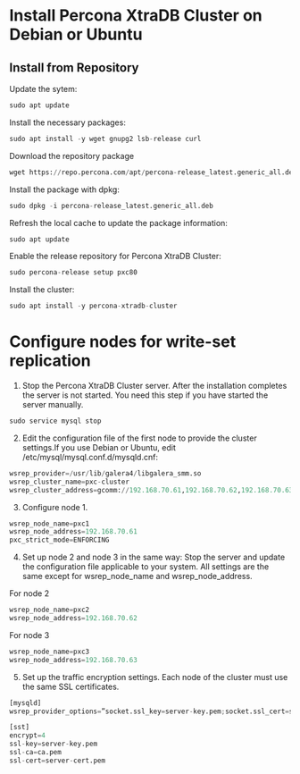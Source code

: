 # Install Percona XtraDB Cluster on Debian or Ubuntu

## Install from Repository
Update the sytem:
```python
sudo apt update
```
Install the necessary packages:
```python
sudo apt install -y wget gnupg2 lsb-release curl
```
Download the repository package
```python
wget https://repo.percona.com/apt/percona-release_latest.generic_all.deb
```
Install the package with dpkg:
```python
sudo dpkg -i percona-release_latest.generic_all.deb
```
Refresh the local cache to update the package information:
```python
sudo apt update
```
Enable the release repository for Percona XtraDB Cluster:
```python
sudo percona-release setup pxc80
```
Install the cluster:
```python
sudo apt install -y percona-xtradb-cluster
```

# Configure nodes for write-set replication
1. Stop the Percona XtraDB Cluster server. After the installation completes the server is not started. You need this step if you have started the server manually.
```python
sudo service mysql stop
```
2. Edit the configuration file of the first node to provide the cluster settings.If you use Debian or Ubuntu, edit /etc/mysql/mysql.conf.d/mysqld.cnf:
```python
wsrep_provider=/usr/lib/galera4/libgalera_smm.so
wsrep_cluster_name=pxc-cluster
wsrep_cluster_address=gcomm://192.168.70.61,192.168.70.62,192.168.70.63
```
3. Configure node 1.
```python
wsrep_node_name=pxc1
wsrep_node_address=192.168.70.61
pxc_strict_mode=ENFORCING
```
4. Set up node 2 and node 3 in the same way: Stop the server and update the configuration file applicable to your system. All settings are the same except for wsrep_node_name and wsrep_node_address.

For node 2
```python
wsrep_node_name=pxc2
wsrep_node_address=192.168.70.62
```
For node 3

```python
wsrep_node_name=pxc3
wsrep_node_address=192.168.70.63
```
5. Set up the traffic encryption settings. Each node of the cluster must use the same SSL certificates.
```python
[mysqld]
wsrep_provider_options=”socket.ssl_key=server-key.pem;socket.ssl_cert=server-cert.pem;socket.ssl_ca=ca.pem”

[sst]
encrypt=4
ssl-key=server-key.pem
ssl-ca=ca.pem
ssl-cert=server-cert.pem
```